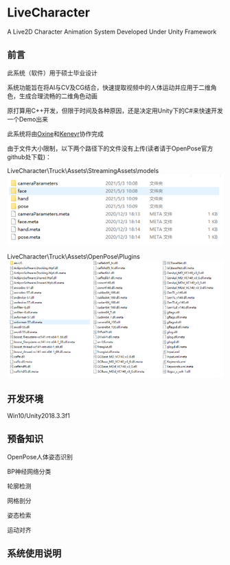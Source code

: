 # LiveCharacter

A Live2D Character Animation System Developed Under Unity Framework

## 前言

此系统（软件）用于硕士毕业设计

系统功能旨在将AI与CV及CG结合，快速提取视频中的人体运动并应用于二维角色，生成合理流畅的二维角色动画

原打算用C++开发，但限于时间及各种原因，还是决定用Unity下的C#来快速开发一个Demo出来

此系统将由[Oxine](https://github.com/oxine)和[Keneyr](https://github.com/Keneyr)协作完成

由于文件大小限制，以下两个路径下的文件没有上传(读者请于OpenPose官方github处下载)：

LiveCharacter\Truck\Assets\StreamingAssets\models
![models](Tutorials/models.png)

LiveCharacter\Truck\Assets\OpenPose\Plugins
![dlls](Tutorials/dlls.png)

## 开发环境

Win10/Unity2018.3.3f1

## 预备知识

OpenPose人体姿态识别

BP神经网络分类

轮廓检测

网格剖分

姿态检索

运动对齐

## 系统使用说明